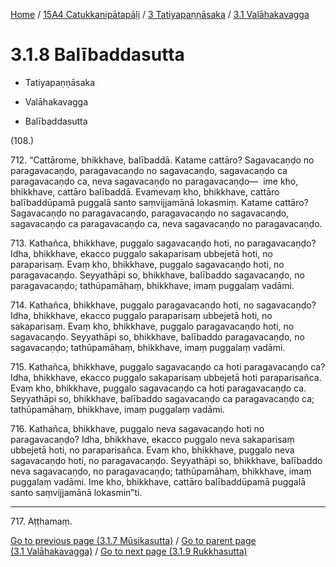 
[Home](/) / [15A4 Catukkanipātapāḷi](../../../15A4.md) / [3 Tatiyapaṇṇāsaka](../../3.md) / [3.1 Valāhakavagga](../3.1.md)

# 3.1.8 Balībaddasutta

* Tatiyapaṇṇāsaka

* Valāhakavagga

* Balībaddasutta

(108.)

712\. “Cattārome, bhikkhave, balībaddā. Katame cattāro? Sagavacaṇḍo no paragavacaṇḍo, paragavacaṇḍo no sagavacaṇḍo, sagavacaṇḍo ca paragavacaṇḍo ca, neva sagavacaṇḍo no paragavacaṇḍo—  ime kho, bhikkhave, cattāro balībaddā. Evamevaṃ kho, bhikkhave, cattāro balībaddūpamā puggalā santo saṃvijjamānā lokasmiṃ. Katame cattāro? Sagavacaṇḍo no paragavacaṇḍo, paragavacaṇḍo no sagavacaṇḍo, sagavacaṇḍo ca paragavacaṇḍo ca, neva sagavacaṇḍo no paragavacaṇḍo.

713\. Kathañca, bhikkhave, puggalo sagavacaṇḍo hoti, no paragavacaṇḍo? Idha, bhikkhave, ekacco puggalo sakaparisaṃ ubbejetā hoti, no paraparisaṃ. Evaṃ kho, bhikkhave, puggalo sagavacaṇḍo hoti, no paragavacaṇḍo. Seyyathāpi so, bhikkhave, balībaddo sagavacaṇḍo, no paragavacaṇḍo; tathūpamāhaṃ, bhikkhave, imaṃ puggalaṃ vadāmi.

714\. Kathañca, bhikkhave, puggalo paragavacaṇḍo hoti, no sagavacaṇḍo? Idha, bhikkhave, ekacco puggalo paraparisaṃ ubbejetā hoti, no sakaparisaṃ. Evaṃ kho, bhikkhave, puggalo paragavacaṇḍo hoti, no sagavacaṇḍo. Seyyathāpi so, bhikkhave, balībaddo paragavacaṇḍo, no sagavacaṇḍo; tathūpamāhaṃ, bhikkhave, imaṃ puggalaṃ vadāmi.

715\. Kathañca, bhikkhave, puggalo sagavacaṇḍo ca hoti paragavacaṇḍo ca? Idha, bhikkhave, ekacco puggalo sakaparisaṃ ubbejetā hoti paraparisañca. Evaṃ kho, bhikkhave, puggalo sagavacaṇḍo ca hoti paragavacaṇḍo ca. Seyyathāpi so, bhikkhave, balībaddo sagavacaṇḍo ca paragavacaṇḍo ca; tathūpamāhaṃ, bhikkhave, imaṃ puggalaṃ vadāmi.

716\. Kathañca, bhikkhave, puggalo neva sagavacaṇḍo hoti no paragavacaṇḍo? Idha, bhikkhave, ekacco puggalo neva sakaparisaṃ ubbejetā hoti, no paraparisañca. Evaṃ kho, bhikkhave, puggalo neva sagavacaṇḍo hoti, no paragavacaṇḍo. Seyyathāpi so, bhikkhave, balībaddo neva sagavacaṇḍo, no paragavacaṇḍo; tathūpamāhaṃ, bhikkhave, imaṃ puggalaṃ vadāmi. Ime kho, bhikkhave, cattāro balībaddūpamā puggalā santo saṃvijjamānā lokasmin”ti.

---

717\. Aṭṭhamaṃ.



[Go to previous page (3.1.7 Mūsikasutta)](3.1.7.md) / [Go to parent page (3.1 Valāhakavagga)](../3.1.md) / [Go to next page (3.1.9 Rukkhasutta)](3.1.9.md)


